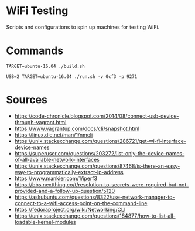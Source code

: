 # WiFi Testing

Scripts and configurations to spin up machines for testing WiFi.

# Commands

```
TARGET=ubuntu-16.04 ./build.sh
```

```
USB=2 TARGET=ubuntu-16.04 ./run.sh -v 0cf3 -p 9271
```

# Sources

* https://code-chronicle.blogspot.com/2014/08/connect-usb-device-through-vagrant.html
* https://www.vagrantup.com/docs/cli/snapshot.html
* https://linux.die.net/man/1/nmcli
* https://unix.stackexchange.com/questions/286721/get-wi-fi-interface-device-names
* https://superuser.com/questions/203272/list-only-the-device-names-of-all-available-network-interfaces
* https://unix.stackexchange.com/questions/87468/is-there-an-easy-way-to-programmatically-extract-ip-address
* https://www.mankier.com/1/iperf3
* https://bbs.nextthing.co/t/resolution-to-secrets-were-required-but-not-provided-and-a-follow-up-question/5120
* https://askubuntu.com/questions/8322/use-network-manager-to-connect-to-a-wifi-access-point-on-the-command-line
* https://fedoraproject.org/wiki/Networking/CLI
* https://unix.stackexchange.com/questions/184877/how-to-list-all-loadable-kernel-modules

